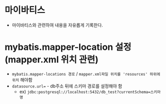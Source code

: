 # 마이바티스
* 마이바티스와 관련하여 내용을 자유롭게 기록한다.

# mybatis.mapper-location 설정 (mapper.xml 위치 관련)
* `mybatis.mapper-locations 경로` / `mapper.xml파일 위치를 'resources' 하위에 위치` 해야함
* `datasource.url=` - db주소 뒤에 스키마 경로를 설정해야 함 
  * ex) `jdbc:postgresql://localhost:5432/db_test?currentSchema=스키마명`
